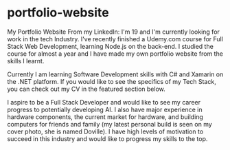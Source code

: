 # portfolio-website
My Portfolio Website
From my LinkedIn:
I'm 19 and I'm currently looking for work in the tech Industry. I've recently finished a Udemy.com course for Full Stack Web Development, learning Node.js on the back-end. I studied the course for almost a year and I have made my own portfolio website from the skills I learnt. 

Currently I am learning Software Development skills with C# and Xamarin on the .NET platform.
If you would like to see the specifics of my Tech Stack, you can check out my CV in the featured section below.

I aspire to be a Full Stack Developer and would like to see my career progress to potentially developing AI. I also have major experience in hardware components, the current market for hardware, and building computers for friends and family (my latest personal build is seen on my cover photo, she is named Doville). 
I have high levels of motivation to succeed in this industry and would like to progress my skills to the top.

